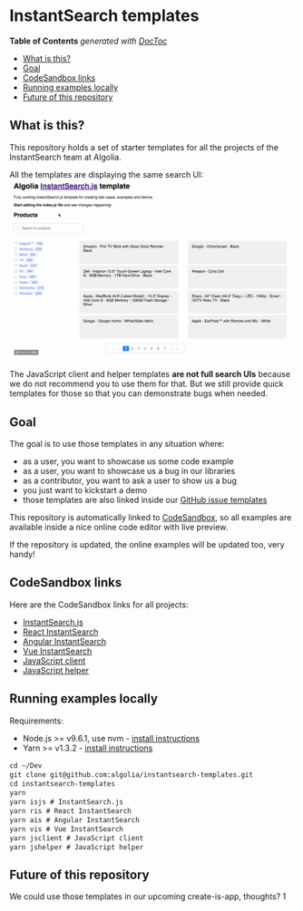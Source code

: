 # InstantSearch templates

<!-- START doctoc generated TOC please keep comment here to allow auto update -->
<!-- DON'T EDIT THIS SECTION, INSTEAD RE-RUN doctoc TO UPDATE -->
**Table of Contents**  *generated with [DocToc](https://github.com/thlorenz/doctoc)*

- [What is this?](#what-is-this)
- [Goal](#goal)
- [CodeSandbox links](#codesandbox-links)
- [Running examples locally](#running-examples-locally)
- [Future of this repository](#future-of-this-repository)

<!-- END doctoc generated TOC please keep comment here to allow auto update -->

## What is this?

This repository holds a set of starter templates for all the projects of the InstantSearch team at Algolia.

All the templates are displaying the same search UI:
![demo](./demo.gif)

The JavaScript client and helper templates **are not full search UIs** because we do
not recommend you to use them for that. But we still provide quick templates for those
so that you can demonstrate bugs when needed.

## Goal

The goal is to use those templates in any situation where:
- as a user, you want to showcase us some code example
- as a user, you want to showcase us a bug in our libraries
- as a contributor, you want to ask a user to show us a bug
- you just want to kickstart a demo
- those templates are also linked inside our [GitHub issue templates](https://github.com/blog/2111-issue-and-pull-request-templates)

This repository is automatically linked to [CodeSandbox](https://codesandbox.io/), so all
examples are available inside a nice online code editor with live preview.

If the repository is updated, the online examples will be updated too, very handy!

## CodeSandbox links

Here are the CodeSandbox links for all projects:
- [InstantSearch.js](https://codesandbox.io/s/github/algolia/instantsearch-templates/tree/master/src/InstantSearch.js)
- [React InstantSearch](https://codesandbox.io/s/github/algolia/instantsearch-templates/tree/master/src/React%20InstantSearch)
- [Angular InstantSearch](https://codesandbox.io/s/github/algolia/instantsearch-templates/tree/master/src/Angular%20InstantSearch)
- [Vue InstantSearch](https://codesandbox.io/s/github/algolia/instantsearch-templates/tree/master/src/Vue%20InstantSearch)
- [JavaScript client](https://codesandbox.io/s/github/algolia/instantsearch-templates/tree/master/src/JavaScript%20client)
- [JavaScript helper](https://codesandbox.io/s/github/algolia/instantsearch-templates/tree/master/src/JavaScript%20helper)

## Running examples locally

Requirements:
- Node.js >= v9.6.1, use nvm - [install instructions](https://github.com/creationix/nvm#install-script)
- Yarn >= v1.3.2 - [install instructions](https://yarnpkg.com/en/docs/install#alternatives-tab)

```
cd ~/Dev
git clone git@github.com:algolia/instantsearch-templates.git
cd instantsearch-templates
yarn
yarn isjs # InstantSearch.js
yarn ris # React InstantSearch
yarn ais # Angular InstantSearch
yarn vis # Vue InstantSearch
yarn jsclient # JavaScript client
yarn jshelper # JavaScript helper
```

## Future of this repository

We could use those templates in our upcoming create-is-app, thoughts?
1
